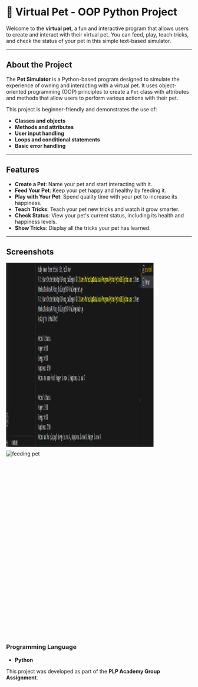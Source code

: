 # 🐾 Virtual Pet - OOP Python Project

Welcome to the **virtual pet**, a fun and interactive program that allows users to create and interact with their virtual pet. You can feed, play, teach tricks, and check the status of your pet in this simple text-based simulator.



---

## About the Project

The **Pet Simulator** is a Python-based program designed to simulate the experience of owning and interacting with a virtual pet. It uses object-oriented programming (OOP) principles to create a `Pet` class with attributes and methods that allow users to perform various actions with their pet.

This project is beginner-friendly and demonstrates the use of:

- **Classes and objects**
- **Methods and attributes**
- **User input handling**
- **Loops and conditional statements**
- **Basic error handling**

---

## Features

- **Create a Pet**: Name your pet and start interacting with it.
- **Feed Your Pet**: Keep your pet happy and healthy by feeding it.
- **Play with Your Pet**: Spend quality time with your pet to increase its happiness.
- **Teach Tricks**: Teach your pet new tricks and watch it grow smarter.
- **Check Status**: View your pet's current status, including its health and happiness levels.
- **Show Tricks**: Display all the tricks your pet has learned.

---

## Screenshots

<div style="display: flex; flex-direction: column; gap: 10px;">

<img src="https://github.com/Mochez01/OOP-Challenge/blob/master/screenshots/training_motina.png" alt="training" width="400" height="500">

<img src="/OOP-Challenge/screenshots/tricks.png" alt="feeding pet" width="400" height="500">


</div>



### Programming Language

- **Python**


This project was developed as part of the **PLP Academy Group Assignment**.



